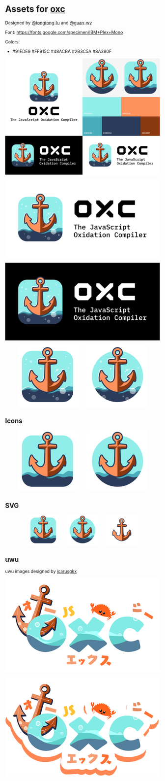 # Assets for [oxc](https://github.com/Boshen/oxc)

Designed by [@tongtong-lu](https://github.com/tongtong-lu) and [@guan-wy](https://github.com/guan-wy)

Font: https://fonts.google.com/specimen/IBM+Plex+Mono

Colors:
* #91EDE9 #FF915C #48ACBA #2B3C5A #8A380F

<p><img src="VI.png" /></p>

<p><img src="preview-white-bubbles.png" /></p>
<p><img src="preview-dark-bubbles.png" /></p>

<p align="center">
  <img src="square-bubbles.png" width="200" />
  &nbsp;&nbsp;&nbsp;&nbsp;&nbsp;
  <img src="round-bubbles.png" width="200" />
</p>

## Icons

<p align="center">
  <img src="square.png" width="200" />
  &nbsp;&nbsp;&nbsp;&nbsp;&nbsp;
  <img src="round.png" width="200" />
</p>

## SVG

<p align="center">
  <img src="square.svg" width="100" />
  &nbsp;&nbsp;&nbsp;&nbsp;&nbsp;
  <img src="round.svg" width="100" />
  &nbsp;&nbsp;&nbsp;&nbsp;&nbsp;
  <img src="anchor.svg" width="100" />
</p>


## uwu

uwu images designed by [icarusgkx](https://x.com/icarusgkx)

<p><img src="uwu.png" /></p>
<p><img src="uwu-shadow.png" /></p>
